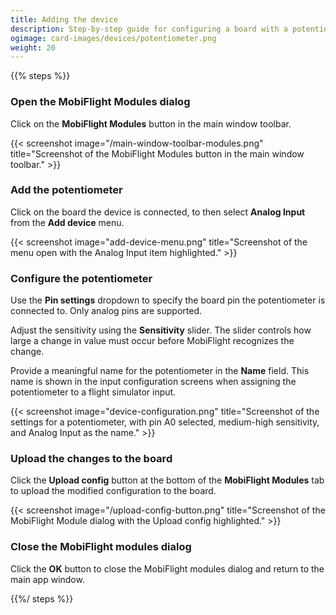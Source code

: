 ```yaml
---
title: Adding the device
description: Step-by-step guide for configuring a board with a potentiometer in MobiFlight
ogimage: card-images/devices/potentiometer.png
weight: 20
---
```


{{% steps %}}

### Open the MobiFlight Modules dialog

Click on the **MobiFlight Modules** button in the main window toolbar.

{{< screenshot image="/main-window-toolbar-modules.png" title="Screenshot of the MobiFlight Modules button in the main window toolbar." >}}

### Add the potentiometer

Click on the board the device is connected, to then select **Analog Input** from the **Add device** menu.

{{< screenshot image="add-device-menu.png" title="Screenshot of the menu open with the Analog Input item highlighted." >}}

### Configure the potentiometer

Use the **Pin settings** dropdown to specify the board pin the potentiometer is connected to. Only analog pins are supported.

Adjust the sensitivity using the **Sensitivity** slider. The slider controls how large a change in value must occur before MobiFlight recognizes the change.

Provide a meaningful name for the potentiometer in the **Name** field. This name is shown in the input configuration screens when assigning the potentiometer to a flight simulator input.

{{< screenshot image="device-configuration.png" title="Screenshot of the settings for a potentiometer, with pin A0 selected, medium-high sensitivity, and Analog Input as the name." >}}

### Upload the changes to the board

Click the **Upload config** button at the bottom of the **MobiFlight Modules** tab to upload the modified configuration to the board.

{{< screenshot image="/upload-config-button.png" title="Screenshot of the MobiFlight Module dialog with the Upload config highlighted." >}}

### Close the MobiFlight modules dialog

Click the **OK** button to close the MobiFlight modules dialog and return to the main app window.

{{%/ steps %}}
